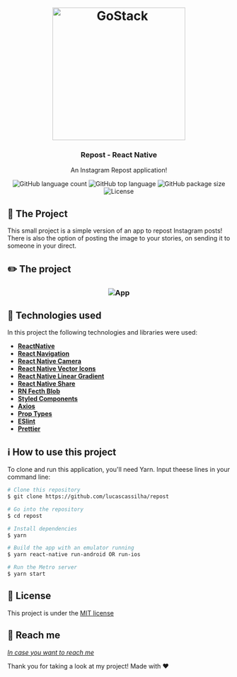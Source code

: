 <h1 align="center">
    <img height="300" alt="GoStack" src="https://cdn4.iconfinder.com/data/icons/geomicons/32/672353-repost-1-512.png" />
</h1>

<h3 align="center">
   Repost - React Native
</h3>
<p align="center">
  An Instagram Repost application!
</p>

<p align="center">
  <img alt="GitHub language count" src="https://img.shields.io/github/languages/count/lucascassilha/repost">
  
  <img alt="GitHub top language" src="https://img.shields.io/github/languages/top/lucascassilha/repost">
   
  <img alt="GitHub package size" src="https://img.shields.io/github/repo-size/lucascassilha/repost">

  <img alt="License" src="https://img.shields.io/badge/license-MIT-%2304D361">

</p>


:triangular_ruler: The Project
------------------
This small project is a simple version of an app to repost Instagram posts! There is also the option of posting the image to your stories, on sending it to someone in your direct.

:pencil2: The project
----------------------

<h3 align="center">
    <img alt="App" src="https://i.imgur.com/Zf2TNqi.gif" />
</h3>

:wrench: Technologies used
----------------------
In this project the following technologies and libraries were used:

- [**ReactNative**](https://reactnative.dev/?source=post_page-----3c2e6f4b2999----------------------)
- [**React Navigation**](https://reactnavigation.org/)
- [**React Native Camera**](https://github.com/react-native-community/react-native-camera)
- [**React Native Vector Icons**](https://github.com/oblador/react-native-vector-icons)
- [**React Native Linear Gradient**](https://github.com/react-native-community/react-native-linear-gradient)
- [**React Native Share**](https://github.com/react-native-community/react-native-share)
- [**RN Fecth Blob**](https://www.npmjs.com/package/rn-fetch-blob/v/0.10.13)
- [**Styled Components**](https://styled-components.com/)
- [**Axios**](https://github.com/axios/axios)
- [**Prop Types**](https://www.npmjs.com/package/prop-types)
- [**ESlint**](https://eslint.org/)
- [**Prettier**](https://prettier.io/)

## :information_source: How to use this project
To clone and run this application, you'll need Yarn. Input theese lines in your command line:

```bash
# Clone this repository
$ git clone https://github.com/lucascassilha/repost

# Go into the repository
$ cd repost

# Install dependencies
$ yarn

# Build the app with an emulator running
$ yarn react-native run-android OR run-ios

# Run the Metro server
$ yarn start
```


## :scroll: License

This project is under the [MIT license](LICENSE)

:speech_balloon: Reach me
----------

[*In case you want to reach me*](https://www.linkedin.com/in/lcassilha/)



Thank you for taking a look at my project! Made with ♥
